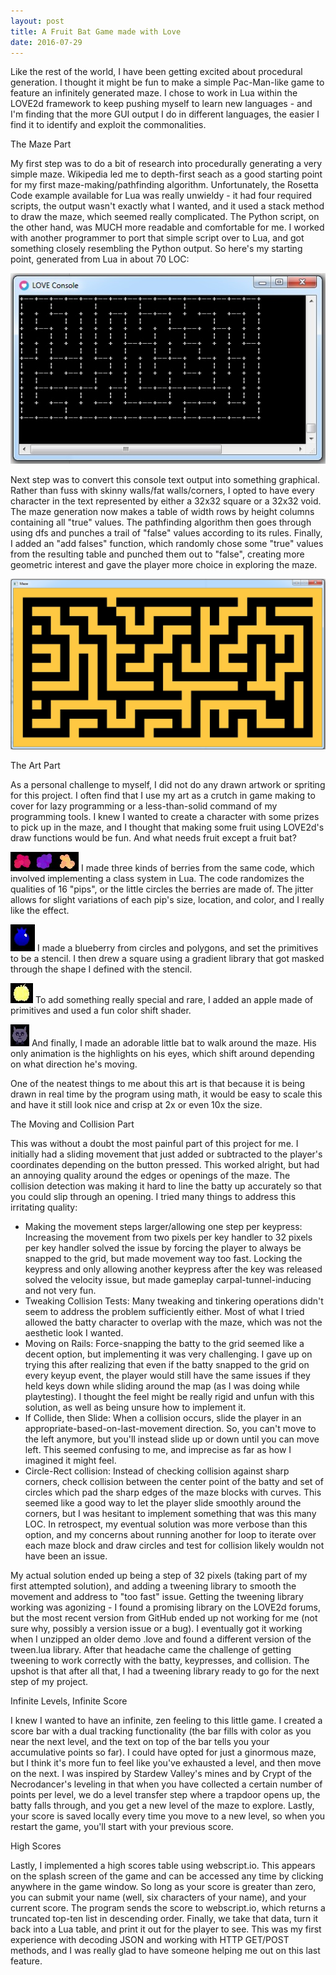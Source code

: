 ```yaml
---
layout: post
title: A Fruit Bat Game made with Love
date: 2016-07-29
---
```


Like the rest of the world, I have been getting excited about procedural generation. I thought it might be fun to make a simple Pac-Man-like game to feature an infinitely generated maze. I chose to work in Lua within the LOVE2d framework to keep pushing myself to learn new languages - and I'm finding that the more GUI output I do in different languages, the easier I find it to identify and exploit the commonalities.

The Maze Part

My first step was to do a bit of research into procedurally generating a very simple maze. Wikipedia led me to depth-first seach as a good starting point for my first maze-making/pathfinding algorithm. Unfortunately, the Rosetta Code example available for Lua was really unwieldy - it had four required scripts, the output wasn't exactly what I wanted, and it used a stack method to draw the maze, which seemed really complicated. The Python script, on the other hand, was MUCH more readable and comfortable for me. I worked with another programmer to port that simple script over to Lua, and got something closely resembling the Python output. So here's my starting point, generated from Lua in about 70 LOC:

![Starting Point - a console text output maze](/img/starting_maze_output.jpg) 

Next step was to convert this console text output into something graphical. Rather than fuss with skinny walls/fat walls/corners, I opted to have every character in the text represented by either a 32x32 square or a 32x32 void. The maze generation now makes a table of width rows by height columns containing all "true" values. The pathfinding algorithm then goes through using dfs and punches a trail of "false" values according to its rules. Finally, I added an "add falses" function, which randomly chose some "true" values from the resulting table and punched them out to "false", creating more geometric interest and gave the player more choice in exploring the maze.

![Graphical maze output](/img/yellow_graphical_maze_output.jpg) 

The Art Part

As a personal challenge to myself, I did not do any drawn artwork or spriting for this project. I often find that I use my art as a crutch in game making to cover for lazy programming or a less-than-solid command of my programming tools. I knew I wanted to create a character with some prizes to pick up in the maze, and I thought that making some fruit using LOVE2d's draw functions would be fun. And what needs fruit except a fruit bat?

![Procedural berries](/img/berries.jpg)   I made three kinds of berries from the same code, which involved implementing a class system in Lua. The code randomizes the qualities of 16 "pips", or the little circles the berries are made of. The jitter allows for slight variations of each pip's size, location, and color, and I really like the effect.

![Blueberry](/img/blueberry.jpg)    I made a blueberry from circles and polygons, and set the primitives to be a stencil. I then drew a square using a gradient library that got masked through the shape I defined with the stencil.

![Magical Colorshifting Apple](/img/magic_apple.gif)   To add something really special and rare, I added an apple made of primitives and used a fun color shift shader.

![Batty](/img/batty.jpg)    And finally, I made an adorable little bat to walk around the maze. His only animation is the highlights on his eyes, which shift around depending on what direction he's moving.

One of the neatest things to me about this art is that because it is being drawn in real time by the program using math, it would be easy to scale this and have it still look nice and crisp at 2x or even 10x the size.

The Moving and Collision Part

This was without a doubt the most painful part of this project for me. I initially had a sliding movement that just added or subtracted to the player's coordinates depending on the button pressed. This worked alright, but had an annoying quality around the edges or openings of the maze. The collision detection was making it hard to line the batty up accurately so that you could slip through an opening. I tried many things to address this irritating quality:
<ul>
  <li>Making the movement steps larger/allowing one step per keypress: Increasing the movement from two pixels per key handler to 32 pixels per key handler solved the issue by forcing the player to always be snapped to the grid, but made movement way too fast. Locking the keypress and only allowing another keypress after the key was released solved the velocity issue, but made gameplay carpal-tunnel-inducing and not very fun.</li>
  <li>Tweaking Collision Tests: Many tweaking and tinkering operations didn't seem to address the problem sufficiently either. Most of what I tried allowed the batty character to overlap with the maze, which was not the aesthetic look I wanted.</li>
  <li>Moving on Rails: Force-snapping the batty to the grid seemed like a decent option, but implementing it was very challenging. I gave up on trying this after realizing that even if the batty snapped to the grid on every keyup event, the player would still have the same issues if they held keys down while sliding around the map (as I was doing while playtesting). I thought the feel might be really rigid and unfun with this solution, as well as being unsure how to implement it.</li>
  <li>If Collide, then Slide: When a collision occurs, slide the player in an appropriate-based-on-last-movement direction. So, you can't move to the left anymore, but you'll instead slide up or down until you can move left. This seemed confusing to me, and imprecise as far as how I imagined it might feel.</li>
  <li>Circle-Rect collision: Instead of checking collision against sharp corners, check collision between the center point of the batty and set of circles which pad the sharp edges of the maze blocks with curves. This seemed like a good way to let the player slide smoothly around the corners, but I was hesitant to implement something that was this many LOC. In retrospect, my eventual solution was more verbose than this option, and my concerns about running another for loop to iterate over each maze block and draw circles and test for collision likely wouldn not have been an issue.</li>
</ul>

My actual solution ended up being a step of 32 pixels (taking part of my first attempted solution), and adding a tweening library to smooth the movement and address to "too fast" issue. Getting the tweening library working was agonizing - I found a promising library on the LOVE2d forums, but the most recent version from GitHub ended up not working for me (not sure why, possibly a version issue or a bug). I eventually got it working when I unzipped an older demo .love and found a different version of the tween.lua library. After that headache came the challenge of getting tweening to work correctly with the batty, keypresses, and collision. The upshot is that after all that, I had a tweening library ready to go for the next step of my project.

Infinite Levels, Infinite Score

I knew I wanted to have an infinite, zen feeling to this little game. I created a score bar with a dual tracking functionality (the bar fills with color as you near the next level, and the text on top of the bar tells you your accumulative points so far). I could have opted for just a ginormous maze, but I think it's more fun to feel like you've exhausted a level, and then move on the next. I was inspired by Stardew Valley's mines and by Crypt of the Necrodancer's leveling in that when you have collected a certain number of points per level, we do a level transfer step where a trapdoor opens up, the batty falls through, and you get a new level of the maze to explore. Lastly, your score is saved locally every time you move to a new level, so when you restart the game, you'll start with your previous score.

High Scores

Lastly, I implemented a high scores table using webscript.io. This appears on the splash screen of the game and can be accessed any time by clicking anywhere in the game window. So long as your score is greater than zero, you can submit your name (well, six characters of your name), and your current score. The program sends the score to webscript.io, which returns a truncated top-ten list in descending order. Finally, we take that data, turn it back into a Lua table, and print it out for the player to see. This was my first experience with decoding JSON and working with HTTP GET/POST methods, and I was really glad to have someone helping me out on this last feature.

